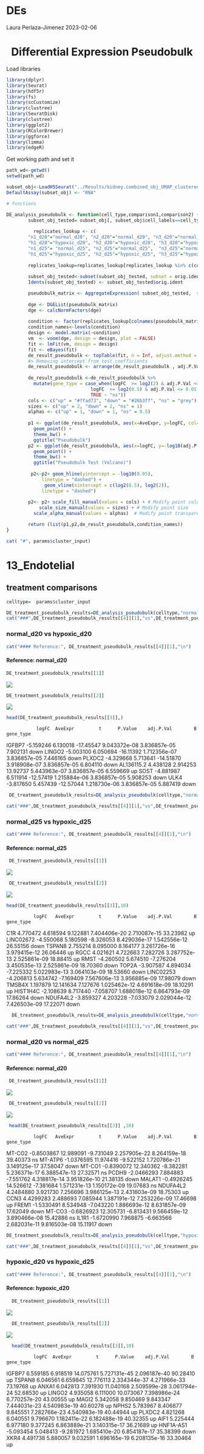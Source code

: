 DEs
================
Laura Perlaza-Jimenez
2023-02-06

<h1 align="center">
Differential Expression Pseudobulk
</h1>

Load libraries

``` r
library(dplyr)
library(Seurat)
library(hdf5r)
library(fs)
library(scCustomize)
library(clustree)
library(SeuratDisk)
library(clustree)
library(ggplot2)
library(RColorBrewer)
library(ggforce)
library(limma)
library(edgeR)
```

Get working path and set it

``` r
path_wd<-getwd()
setwd(path_wd)
```

``` r
subset_obj<-LoadH5Seurat("../Results/kidney.combined_obj_UMAP_clustered_finalnames.h5seurat")
DefaultAssay(subset_obj) <- "RNA"
```

``` r
# functions

DE_analysis_pseudobulk <- function(cell_type,comparison1,comparison2) {
        subset_obj_tested= subset_obj[, subset_obj$cell_labels==cell_type] #change this column name for your clusters labels wherever they are
        
          replicates_lookup <- c(
        "n1_d20"="normal_d20", "n2_d20"="normal_d20", "n3_d20"="normal_d20",
        "h1_d20"="hypoxic_d20", "h2_d20"="hypoxic_d20", "h3_d20"="hypoxic_d20", 
        "n1_d25"= "normal_d25", "n2_d25"="normal_d25",  "n3_d25"="normal_d25",
        "h1_d25"="hypoxic_d25", "h2_d25"="hypoxic_d25", "h3_d25"="hypoxic_d25")
                
        replicates_lookup=replicates_lookup[replicates_lookup %in% c(comparison1,comparison2)]
        
        subset_obj_tested<-subset(subset_obj_tested, subset = orig.ident %in% c(names(replicates_lookup)))
        Idents(subset_obj_tested) <- subset_obj_tested$orig.ident

        pseudobulk_matrix <- AggregateExpression( subset_obj_tested,  slot = 'counts', assays='RNA' )[['RNA']]
        
        dge <- DGEList(pseudobulk_matrix)
        dge <- calcNormFactors(dge)
 
        condition <- factor(replicates_lookup[colnames(pseudobulk_matrix)],levels=c(comparison1,comparison2))
        condition_names<-levels(condition)
        design <- model.matrix(~condition)
        vm  <- voom(dge, design = design, plot = FALSE)
        fit <- lmFit(vm, design = design)
        fit <- eBayes(fit)
        de_result_pseudobulk <- topTable(fit, n = Inf, adjust.method = "BH")
        #> Removing intercept from test coefficients
        de_result_pseudobulk <- arrange(de_result_pseudobulk , adj.P.Val)
        
        de_result_pseudobulk <-de_result_pseudobulk %>%
          mutate(gene_type = case_when(logFC  >= log2(2) & adj.P.Val <= 0.05 ~ "up",
                               logFC  <= log2(0.5) & adj.P.Val <= 0.05 ~ "down",
                               TRUE ~ "ns"))  
        cols <- c("up" = "#ffad73", "down" = "#26b3ff", "ns" = "grey") 
        sizes <- c("up" = 2, "down" = 2, "ns" = 1) 
        alphas <- c("up" = 1, "down" = 1, "ns" = 0.5)
        
        p1 <- ggplot(de_result_pseudobulk, aes(x=AveExpr, y=logFC, col=adj.P.Val < 0.05, fill = gene_type)) +
          geom_point() +
          theme_bw() +
          ggtitle("Pseudobulk")
        p2 <- ggplot(de_result_pseudobulk, aes(x=logFC, y=-log10(adj.P.Val), col = gene_type)) +
          geom_point() +
          theme_bw() +
          ggtitle("Pseudobulk Test (Volcano)")
          
         p2<-p2+ geom_hline(yintercept = -log10(0.05),
             linetype = "dashed") + 
              geom_vline(xintercept = c(log2(0.5), log2(2)),
             linetype = "dashed")   
         
        p2<- p2+ scale_fill_manual(values = cols) + # Modify point colour
            scale_size_manual(values = sizes) + # Modify point size
          scale_alpha_manual(values = alphas)  # Modify point transparency

        return (list(p1,p2,de_result_pseudobulk,condition_names))
}
```

``` r
cat( "#", params$cluster_input)
```

# 13_Endotelial

## treatment comparisons

``` r
celltype=  params$cluster_input
```

``` r
DE_treatment_pseudobulk_results=DE_analysis_pseudobulk(celltype,"normal_d20","hypoxic_d20")
cat("###",DE_treatment_pseudobulk_results[[4]][1],"vs",DE_treatment_pseudobulk_results[[4]][2],"\n")
```

### normal_d20 vs hypoxic_d20

``` r
cat("#### Reference:", DE_treatment_pseudobulk_results[[4]][1],"\n")
```

#### Reference: normal_d20

``` r
DE_treatment_pseudobulk_results[[1]]
```

![](./13_EndotelialPseudobulk_files/figure-gfm/unnamed-chunk-7-1.png)<!-- -->

``` r
DE_treatment_pseudobulk_results[[2]]
```

![](./13_EndotelialPseudobulk_files/figure-gfm/unnamed-chunk-7-2.png)<!-- -->

``` r
head(DE_treatment_pseudobulk_results[[3]],)
```

               logFC  AveExpr         t      P.Value    adj.P.Val        B gene_type

IGFBP7 -5.159246 6.130018 -17.45547 9.043372e-08 3.836857e-05 7.902131
down LINGO2 -5.003100 6.050694 -16.11392 1.712356e-07 3.836857e-05
7.446165 down PLXDC2 -4.329668 5.713641 -14.51870 3.918908e-07
3.836857e-05 6.804110 down AL136115.2 4.438128 2.914253 13.92737
5.443963e-07 3.836857e-05 6.559669 up SOST -4.881987 6.511914 -12.57419
1.215884e-06 3.836857e-05 5.908253 down ULK4 -3.817650 5.457439
-12.57044 1.218730e-06 3.836857e-05 5.887419 down

``` r
 DE_treatment_pseudobulk_results=DE_analysis_pseudobulk(celltype,"normal_d25","hypoxic_d25")

cat("###",DE_treatment_pseudobulk_results[[4]][1],"vs",DE_treatment_pseudobulk_results[[4]][2],"\n")
```

### normal_d25 vs hypoxic_d25

``` r
cat("#### Reference:", DE_treatment_pseudobulk_results[[4]][1],"\n")
```

#### Reference: normal_d25

``` r
 DE_treatment_pseudobulk_results[[1]]
```

![](./13_EndotelialPseudobulk_files/figure-gfm/unnamed-chunk-8-1.png)<!-- -->

``` r
 DE_treatment_pseudobulk_results[[2]]
```

![](./13_EndotelialPseudobulk_files/figure-gfm/unnamed-chunk-8-2.png)<!-- -->

``` r
head(DE_treatment_pseudobulk_results[[3]],10)
```

              logFC   AveExpr         t      P.Value    adj.P.Val        B gene_type

C1R 4.770472 4.618594 9.122881 7.404406e-20 2.710087e-15 33.23982 up
LINC02672 -4.550068 5.180598 -8.326053 8.429036e-17 1.542556e-12
26.55156 down TSPAN8 2.755214 8.095000 8.164177 3.261726e-16
3.979415e-12 26.06446 up RGCC 4.021621 4.722663 7.282726 3.287752e-13
2.525861e-09 18.88415 up RMST -4.260502 5.674510 -7.276204 3.450535e-13
2.525861e-09 18.70360 down TOP2A -3.907587 4.894034 -7.225332
5.022983e-13 3.064103e-09 18.53660 down LINC02253 -4.206813 5.634742
-7.169409 7.567606e-13 3.956885e-09 17.98079 down TMSB4X 1.197879
12.141634 7.127676 1.025462e-12 4.691618e-09 18.10291 up HIST1H4C
-2.108639 8.717440 -7.058707 1.688018e-12 6.864793e-09 17.86264 down
NDUFA4L2 -3.859327 4.203228 -7.033079 2.029044e-12 7.426503e-09 17.22071
down

``` r
  DE_treatment_pseudobulk_results=DE_analysis_pseudobulk(celltype,"normal_d20","normal_d25")

cat("###",DE_treatment_pseudobulk_results[[4]][1],"vs",DE_treatment_pseudobulk_results[[4]][2],"\n")
```

### normal_d20 vs normal_d25

``` r
cat("#### Reference:", DE_treatment_pseudobulk_results[[4]][1],"\n")
```

#### Reference: normal_d20

``` r
 DE_treatment_pseudobulk_results[[1]]
```

![](./13_EndotelialPseudobulk_files/figure-gfm/unnamed-chunk-9-1.png)<!-- -->

``` r
 DE_treatment_pseudobulk_results[[2]]
```

![](./13_EndotelialPseudobulk_files/figure-gfm/unnamed-chunk-9-2.png)<!-- -->

``` r
 head(DE_treatment_pseudobulk_results[[3]] ,10)
```

              logFC   AveExpr         t      P.Value    adj.P.Val        B gene_type

MT-CO2 -0.8503867 12.989091 -9.731049 2.257905e-22 8.264159e-18 39.40373
ns MT-ATP6 -1.0376595 11.974416 -9.522152 1.720786e-21 3.149125e-17
37.58047 down MT-CO1 -0.8390072 12.340362 -8.382281 5.236371e-17
6.388547e-13 27.32571 ns PCDH9 -2.0466293 7.884883 -7.551762
4.318817e-14 3.951826e-10 21.38135 down MALAT1 -0.4926245 14.526612
-7.381684 1.571231e-13 1.150172e-09 19.07683 ns NDUFA4L2 4.2484880
3.921730 7.256696 3.986125e-13 2.431603e-09 18.75303 up CCN3 4.4299283
2.488693 7.085944 1.387191e-12 7.253226e-09 17.46698 up FREM1 -1.5330491
8.534948 -7.043220 1.886693e-12 8.631857e-09 17.62049 down MT-CO3
-0.6826923 12.305731 -6.813431 9.566459e-12 3.890466e-08 15.42886 ns
IL1R1 -1.6720990 7.968875 -6.663566 2.682031e-11 9.816503e-08 15.11917
down

``` r
DE_treatment_pseudobulk_results=DE_analysis_pseudobulk(celltype,"hypoxic_d20","hypoxic_d25")

cat("###",DE_treatment_pseudobulk_results[[4]][1],"vs",DE_treatment_pseudobulk_results[[4]][2],"\n")
```

### hypoxic_d20 vs hypoxic_d25

``` r
cat("#### Reference:", DE_treatment_pseudobulk_results[[4]][1],"\n")
```

#### Reference: hypoxic_d20

``` r
  DE_treatment_pseudobulk_results[[1]]
```

![](./13_EndotelialPseudobulk_files/figure-gfm/unnamed-chunk-10-1.png)<!-- -->

``` r
  DE_treatment_pseudobulk_results[[2]]
```

![](./13_EndotelialPseudobulk_files/figure-gfm/unnamed-chunk-10-2.png)<!-- -->

``` r
  head(DE_treatment_pseudobulk_results[[3]],10)
```

              logFC  AveExpr         t      P.Value    adj.P.Val        B gene_type

IGFBP7 6.559185 6.918519 14.075761 5.727131e-45 2.096187e-40 90.28410 up
TSPAN8 6.046561 6.659845 12.776113 2.334344e-37 4.271966e-33 73.19768 up
ANXA1 6.042813 7.391930 11.040168 2.509599e-28 3.061794e-24 52.68530 up
LINGO2 4.935058 6.111000 10.073067 7.398986e-24 6.770257e-20 43.00555 up
MAGI2 5.342058 9.850469 9.843347 7.444031e-23 4.540983e-19 40.60278 up
NPHS2 5.783967 8.406877 9.845551 7.282766e-23 4.540983e-19 40.44944 up
PLXDC2 4.821268 6.040551 9.796670 1.182411e-22 6.182488e-19 40.32355 up
AIF1 5.225444 6.977180 9.377245 6.863889e-21 3.140315e-17 36.21689 up
HNF1A-AS1 -5.093454 5.048413 -9.281972 1.685410e-20 6.854187e-17
35.38399 down XKR4 4.491738 5.880057 9.032591 1.696165e-19 6.208135e-16
33.30464 up
